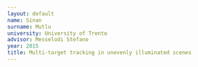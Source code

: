 ```yaml
---
layout: default 
name: Sinan
surname: Mutlu
university: University of Trento
advisor: Messelodi Stefano
year: 2015
title: Multi-target tracking in unevenly illuminated scenes
---
```

